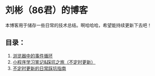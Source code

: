 # 刘彬（86君）的博客
本博客用于储存一些日常的技术总结。啊哈哈哈，希望能持续更新下去吧！
## 目录：
1. [浏览器中的事件循环](https://github.com/liubinis86/blog/issues/1)
2. [小程序学习笔记&踩坑之旅（不定时更新）](https://github.com/liubinis86/blog/issues/2)
3. [不定时更新的日常踩坑指南](https://github.com/liubinis86/blog/issues/3)
